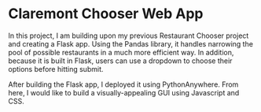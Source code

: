 # Claremont Chooser Web App

In this project, I am building upon my previous Restaurant Chooser project and creating a Flask app. Using the Pandas library, it handles narrowing the pool of possible restaurants in a much more efficient way. In addition, because it is built in Flask, users can use a dropdown to choose their options before hitting submit.

After building the Flask app, I deployed it using PythonAnywhere. From here, I would like to build a visually-appealing GUI using Javascript and CSS.
